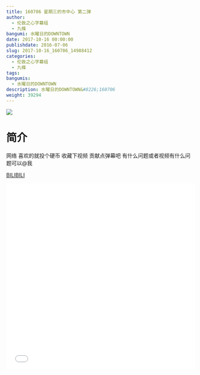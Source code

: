 ```yaml
---
title: 160706 星期三的市中心 第二弹
author: 
  - 伦敦之心字幕组
  - 九條
bangumi: 水曜日的DOWNTOWN
date: 2017-10-16 00:00:00
publishdate: 2016-07-06
slug: 2017-10-16_160706_14988412
categories: 
  - 伦敦之心字幕组
  - 九條
tags: 
bangumis: 
  - 水曜日的DOWNTOWN
description: 水曜日的DOWNTOWN&#8226;160706
weight: 39294
---
```


![](https://i.imgur.com/8Ic6dCO.jpg)

# 简介  
网络
喜欢的就投个硬币 收藏下视频 贡献点弹幕吧 有什么问题或者视频有什么问题可以@我

  [BILIBILI](https://www.bilibili.com/video/av14988412/)


<div class="vcontainer">  <iframe class='video' src="//www.bilibili.com/blackboard/player.html?aid=14988412" width="100%" height="500" frameborder="0" allowfullscreen="allowfullscreen"></iframe></div>
